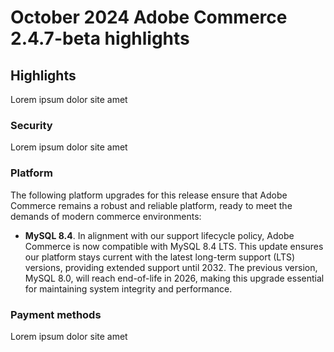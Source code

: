 # October 2024 Adobe Commerce 2.4.7-beta highlights

## Highlights

Lorem ipsum dolor site amet

### Security

Lorem ipsum dolor site amet

### Platform

The following platform upgrades for this release ensure that Adobe Commerce remains a robust and reliable platform, ready to meet the demands of modern commerce environments:

* **MySQL 8.4**. In alignment with our support lifecycle policy, Adobe Commerce is now compatible with MySQL 8.4 LTS. This update ensures our platform stays current with the latest long-term support (LTS) versions, providing extended support until 2032. The previous version, MySQL 8.0, will reach end-of-life in 2026, making this upgrade essential for maintaining system integrity and performance.

### Payment methods

Lorem ipsum dolor site amet
